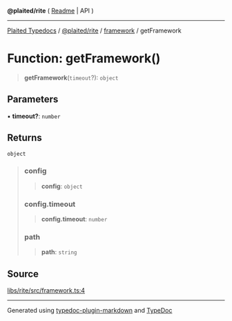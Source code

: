 **@plaited/rite** ( [Readme](../../README.md) \| API )

***

[Plaited Typedocs](../../../../modules.md) / [@plaited/rite](../../modules.md) / [framework](../README.md) / getFramework

# Function: getFramework()

> **getFramework**(`timeout`?): `object`

## Parameters

▪ **timeout?**: `number`

## Returns

`object`

> ### config
>
> > **config**: `object`
>
> ### config.timeout
>
> > **config.timeout**: `number`
>
> ### path
>
> > **path**: `string`
>

## Source

[libs/rite/src/framework.ts:4](https://github.com/plaited/plaited/blob/b0dd907/libs/rite/src/framework.ts#L4)

***

Generated using [typedoc-plugin-markdown](https://www.npmjs.com/package/typedoc-plugin-markdown) and [TypeDoc](https://typedoc.org/)
